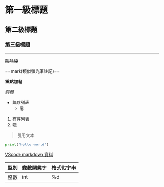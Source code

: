 <!-- 我是註解 -->
# 第一級標題
## 第二級標題
### 第三級標題

<!-- 分隔線 -->
---

<!-- 刪除線 -->
~~刪除線~~

==mark(類似螢光筆註記)==

**重點加粗**

*斜體*

<!-- 無序列表 -->
* 無序列表
  * 嗯

<!-- 有序列表 -->
1. 有序列表
2. 嗯
<!-- 引用文本 -->
> 引用文本

<!-- 行內程式碼 -->
``` python
print("hello world")
```

<!-- 放置超連結 [連結名稱](網址連結) -->
[VScode markdown 資料](https://orangex4.cool/post/notes-in-markdown/)
<!-- 放置圖片地址 ![圖片名稱](圖片地址) -->

<!-- 表格 -->
| 型別 | 變數關鍵字 | 格式化字串 |
| ---  | --- | --- |
| 整數 | int  | %d |